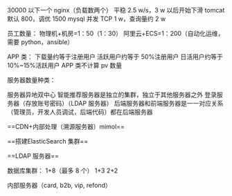 30000 以下一个 nginx（负载数两个）
平稳 2.5 w/s，3 w 以后开始下滑
tomcat 默认 800，调优 1500
mysql 并发 TCP 1 w，查询量约 2 w


员工数量：
物理机+机房=1：50（1：30）
阿里云+ECS=1：200（自动化运维，需要 python，ansible）


APP 类：
下载量约等于注册用户
活跃用户约等于 50%注册用户
日活用户约等于 10%~15%活跃用户
APP 类不计算 pv 数量

服务器数量种类：


服务器异地双中心
智能推荐服务器是独立的集群，独立于其他服务器之外
 登录服务器（存放账号密码）（LDAP 服务器）
后端服务器和前端服务器是一一对应关系
（管理员，开发人员调试，后端代码）都在后端服务器

==CDN+内部处理（溯源服务器）mimol==

==搭建ElasticSearch 集群==

==LDAP 服务器==

数据库集群：
1+8（最多 8 个）
1+3
2+2

内部服务器（card, b2b, vip, refond）